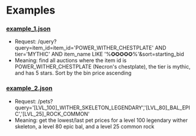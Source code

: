 # Examples
### [example_1.json](https://github.com/kr45732/rust-query-api/blob/main/examples/example_1.json)
- Request: /query?query=item_id=item_id='POWER_WITHER_CHESTPLATE' AND tier='MYTHIC' AND item_name LIKE '%✪✪✪✪✪%'&sort=starting_bid
- Meaning: find all auctions where the item id is POWER_WITHER_CHESTPLATE (Necron's chestplate), the tier is mythic, and has 5 stars. Sort by the bin price ascending

### [example_2.json](https://github.com/kr45732/rust-query-api/blob/main/examples/example_2.json)
- Request: /pets?query='[LVL_100]_WITHER_SKELETON_LEGENDARY','[LVL_80]_BAL_EPIC','[LVL_25]_ROCK_COMMON'
- Meaning: get the lowest/last pet prices for a level 100 legendary wither skeleton, a level 80 epic bal, and a level 25 common rock
